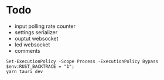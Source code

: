 # Todo

- input polling rate counter
- settings serializer
- ouptut websocket
- led websocket
- comments

```
Set-ExecutionPolicy -Scope Process -ExecutionPolicy Bypass
$env:RUST_BACKTRACE = "1";
yarn tauri dev
```
